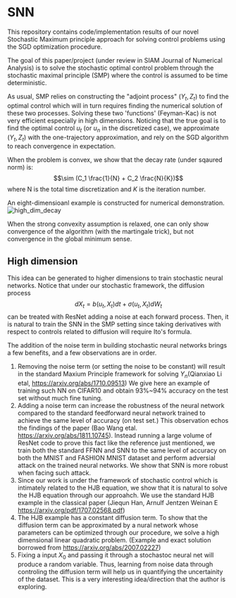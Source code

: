 # SNN
This repository contains code/implementation results of our novel Stochastic Maximum principle approach for solving control problems using the SGD optimization procedure.

The goal of this paper/project (under review in SIAM Journal of Numerical Analysis) is to solve the stochastic optimal control problem through the stochastic maximal principle (SMP) where the control is assumed to be time deterministic. 

As usual, SMP relies on constructing the "adjoint process" $(Y_t, Z_t)$ to find the optimal control which will in turn requires finding the numerical solution of these two processes. Solving these two 'functions' (Feyman-Kac) is not very efficient especially in high dimensions. Noticing that the true goal is to find the optimal control $u_t$ (or $u_{n}$ in the discretized case), we approximate $(Y_t, Z_t)$ with the one-trajectory approximation, and rely on the SGD algorithm to reach convergence in expectation.

When the problem is convex, we show that the decay rate (under sqaured norm) is:
$$\sim (C_1 \frac{1}{N} + C_2 \frac{N}{K})$$
where N is the total time discretization and $K$ is the iteration number. 

An eight-dimensioanl example is constructed for numerical demonstration. 
![high_dim_decay](https://user-images.githubusercontent.com/107137651/172748641-ae492a7f-a47d-4e6c-a046-8b6ec7af7439.png)

When the strong convexity assumption is relaxed, one can only show convergence of the algorithm (with the martingale trick), but not convergence in the global minimum sense. 


## High dimension
This idea can be generated to higher dimensions to train stochastic neural networks. Notice that under our stochastic framework, the diffusion process 
$$dX_t = b(u_t, X_t) dt + \sigma (u_t,X_t) dW_t $$
can be treated with ResNet adding a noise at each forward process. Then, it is natural to train the SNN in the SMP setting since taking derivatives with respect to controls related to diffusion will require Ito's formula.

The addition of the noise term in building stochastic neural networks brings a few benefits, and a few observations are in order. 
1. Removing the noise term (or setting the noise to be constant) will result in the standard Maxium Principle framework for solving $Y_n$(Qianxiao Li etal, https://arxiv.org/abs/1710.09513) We give here an example of training such NN on CIFAR10 and obtain 93%~94% accuracy on the test set without much fine tuning. 
2. Adding a noise term can increase the robustness of the neural network compared to the standard feedforward neural network trained to achieve the same level of accuracy (on test set.) This observation echos the findings of the paper (Bao Wang etal. https://arxiv.org/abs/1811.10745). Instead running a large volume of ResNet code to prove this fact like the reference just mentioned, we train both the standard FFNN and SNN to the same level of accuracy on both the MNIST and FASHION MNIST dataset and perform adversial attack on the trained neural networks. We show that SNN is more robust when facing such attack. 
3. Since our work is under the framework of stochastic control which is intimately related to the HJB equation, we show that it is natural to solve the HJB equation through our approahch. We use the standard HJB example in the classical paper (Jiequn Han, Arnulf Jentzen Weinan E https://arxiv.org/pdf/1707.02568.pdf)
4. The HJB example has a constant diffusion term. To show that the diffusion term can be approximated by a nural network whose parameters can be optimized through our procedure, we solve a high dimensional linear quadratic problem. (Example and exact solution borrowed from https://arxiv.org/abs/2007.02227)
5. Fixing a input $X_0$ and passing it through a stochastoc neural net will produce a random variable. Thus, learning from noise data through controling the diffusion term will help us in quantifying the uncertainity of the dataset. This is a very interesting idea/direction that the author is exploring.   











